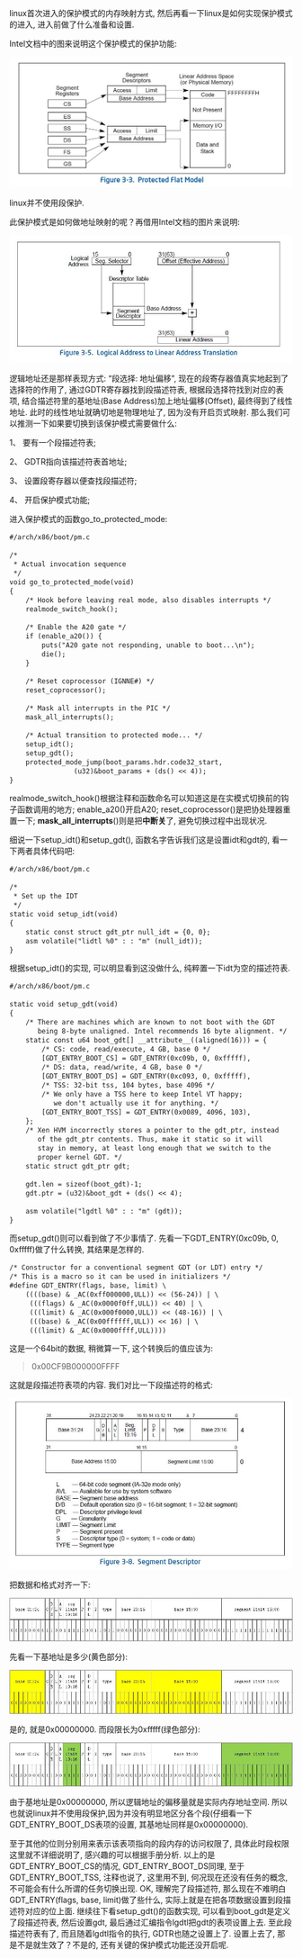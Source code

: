 linux首次进入的保护模式的内存映射方式, 然后再看一下linux是如何实现保护模式的进入, 进入前做了什么准备和设置. 

Intel文档中的图来说明这个保护模式的保护功能: 

![config](images/1.png)

linux并不使用段保护. 

此保护模式是如何做地址映射的呢？再借用Intel文档的图片来说明: 

![config](images/2.png)

逻辑地址还是那样表现方式: “段选择: 地址偏移”, 现在的段寄存器值真实地起到了选择符的作用了, 通过GDTR寄存器找到段描述符表, 根据段选择符找到对应的表项, 结合描述符里的基地址(Base Address)加上地址偏移(Offset), 最终得到了线性地址. 此时的线性地址就确切地是物理地址了, 因为没有开启页式映射. 那么我们可以推测一下如果要切换到该保护模式需要做什么: 

1、 要有一个段描述符表; 

2、 GDTR指向该描述符表首地址; 

3、 设置段寄存器以便查找段描述符; 

4、 开启保护模式功能; 

进入保护模式的函数go\_to\_protected\_mode:

```
#/arch/x86/boot/pm.c
 
/*
 * Actual invocation sequence
 */
void go_to_protected_mode(void)
{
    /* Hook before leaving real mode, also disables interrupts */
    realmode_switch_hook();
 
    /* Enable the A20 gate */
    if (enable_a20()) {
        puts("A20 gate not responding, unable to boot...\n");
        die();
    }
 
    /* Reset coprocessor (IGNNE#) */
    reset_coprocessor();
 
    /* Mask all interrupts in the PIC */
    mask_all_interrupts();
 
    /* Actual transition to protected mode... */
    setup_idt();
    setup_gdt();
    protected_mode_jump(boot_params.hdr.code32_start,
                (u32)&boot_params + (ds() << 4));
}
```

realmode\_switch\_hook()根据注释和函数命名可以知道这是在实模式切换前的钩子函数调用的地方; enable\_a20()开启A20; reset\_coprocessor()是把协处理器重置一下; **mask\_all\_interrupts**()则是把**中断关**了, 避免切换过程中出现状况. 

细说一下setup\_idt()和setup\_gdt(), 函数名字告诉我们这是设置idt和gdt的, 看一下两者具体代码吧: 

```
#/arch/x86/boot/pm.c

/*
 * Set up the IDT
 */
static void setup_idt(void)
{
    static const struct gdt_ptr null_idt = {0, 0};
    asm volatile("lidtl %0" : : "m" (null_idt));
}
```

根据setup\_idt()的实现, 可以明显看到这没做什么, 纯粹置一下idt为空的描述符表. 

```
#/arch/x86/boot/pm.c
 
static void setup_gdt(void)
{
    /* There are machines which are known to not boot with the GDT
       being 8-byte unaligned. Intel recommends 16 byte alignment. */
    static const u64 boot_gdt[] __attribute__((aligned(16))) = {
        /* CS: code, read/execute, 4 GB, base 0 */
        [GDT_ENTRY_BOOT_CS] = GDT_ENTRY(0xc09b, 0, 0xfffff),
        /* DS: data, read/write, 4 GB, base 0 */
        [GDT_ENTRY_BOOT_DS] = GDT_ENTRY(0xc093, 0, 0xfffff),
        /* TSS: 32-bit tss, 104 bytes, base 4096 */
        /* We only have a TSS here to keep Intel VT happy;
           we don't actually use it for anything. */
        [GDT_ENTRY_BOOT_TSS] = GDT_ENTRY(0x0089, 4096, 103),
    };
    /* Xen HVM incorrectly stores a pointer to the gdt_ptr, instead
       of the gdt_ptr contents. Thus, make it static so it will
       stay in memory, at least long enough that we switch to the
       proper kernel GDT. */
    static struct gdt_ptr gdt;
 
    gdt.len = sizeof(boot_gdt)-1;
    gdt.ptr = (u32)&boot_gdt + (ds() << 4);
 
    asm volatile("lgdtl %0" : : "m" (gdt));
}
```

而setup\_gdt()则可以看到做了不少事情了. 先看一下GDT\_ENTRY(0xc09b, 0, 0xfffff)做了什么转换, 其结果是怎样的. 

```
/* Constructor for a conventional segment GDT (or LDT) entry */
/* This is a macro so it can be used in initializers */
#define GDT_ENTRY(flags, base, limit) \
    ((((base) & _AC(0xff000000,ULL)) << (56-24)) | \
     (((flags) & _AC(0x0000f0ff,ULL)) << 40) | \
     (((limit) & _AC(0x000f0000,ULL)) << (48-16)) | \
     (((base) & _AC(0x00ffffff,ULL)) << 16) | \
     (((limit) & _AC(0x0000ffff,ULL))))
```

这是一个64bit的数据, 稍微算一下, 这个转换后的值应该为: 

> 0x00CF9B000000FFFF

这就是段描述符表项的内容. 我们对比一下段描述符的格式: 

![config](images/3.png)

把数据和格式对齐一下: 

![config](images/4.png)

先看一下基地址是多少(黄色部分): 

![config](images/5.png)

是的, 就是0x00000000. 而段限长为0xfffff(绿色部分):

![config](images/6.png)

由于基地址是0x00000000, 所以逻辑地址的偏移量就是实际内存地址空间. 所以也就说linux并不使用段保护,因为并没有明显地区分各个段(仔细看一下GDT\_ENTRY\_BOOT\_DS表项的设置, 其基地址同样是0x00000000). 

至于其他的位则分别用来表示该表项指向的段内存的访问权限了, 具体此时段权限这里就不详细说明了, 感兴趣的可以根据手册分析. 以上的是GDT\_ENTRY\_BOOT\_CS的情况, GDT\_ENTRY\_BOOT\_DS同理, 至于GDT\_ENTRY\_BOOT\_TSS, 注释也说了, 这里用不到, 何况现在还没有任务的概念, 不可能会有什么所谓的任务切换出现. OK, 理解完了段描述符, 那么现在不难明白GDT\_ENTRY(flags, base, limit)做了些什么, 实际上就是在把各项数据设置到段描述符对应的位上面. 继续往下看setup\_gdt()的函数实现, 可以看到boot\_gdt是定义了段描述符表, 然后设置gdt, 最后通过汇编指令lgdtl把gdt的表项设置上去. 至此段描述符表有了, 而且随着lgdtl指令的执行, GDTR也随之设置上了. 设置上去了, 那是不是就生效了？不是的, 还有关键的保护模式功能还没开启呢. 